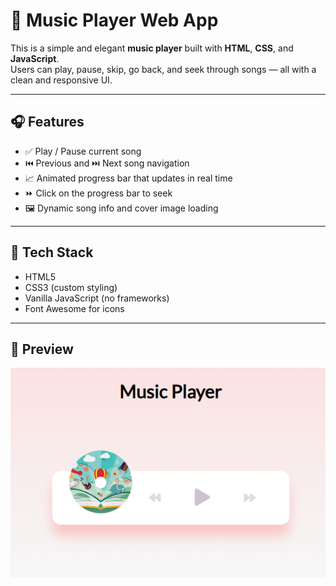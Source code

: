 # 🎵 Music Player Web App

This is a simple and elegant **music player** built with **HTML**, **CSS**, and **JavaScript**.  
Users can play, pause, skip, go back, and seek through songs — all with a clean and responsive UI.

---

## 🎧 Features

- ✅ Play / Pause current song
- ⏮️ Previous and ⏭️ Next song navigation
- 📈 Animated progress bar that updates in real time
- ⏩ Click on the progress bar to seek
- 🖼️ Dynamic song info and cover image loading

---

## 🧱 Tech Stack

- HTML5
- CSS3 (custom styling)
- Vanilla JavaScript (no frameworks)
- Font Awesome for icons

---

## 📸 Preview

![Music Player Preview](images/musicPlayer.PNG)



